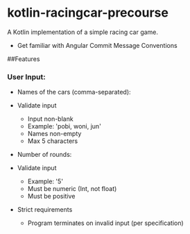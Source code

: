 # kotlin-racingcar-precourse

A Kotlin implementation of a simple racing car game.

- Get familiar with Angular Commit Message Conventions

##Features

### User Input:

- Names of the cars (comma-separated):
- Validate input
	- Input non-blank
	- Example: 'pobi, woni, jun'
	- Names non-empty
	- Max 5 characters

- Number of rounds:
- Validate input
	- Example: '5'
	- Must be numeric (Int, not float)
	- Must be positive

- Strict requirements
	- Program terminates on invalid input (per specification)
